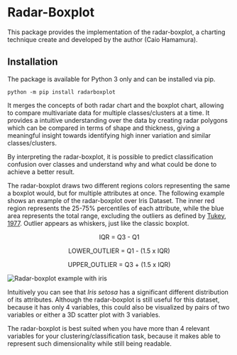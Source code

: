 # Radar-Boxplot

This package provides the implementation of the radar-boxplot, a charting technique create and developed by the author (Caio Hamamura).

## Installation

The package is available for Python 3 only and can be installed via pip.

`python -m pip install radarboxplot`

It merges the concepts of both radar chart and the boxplot chart, allowing to compare multivariate data for multiple classes/clusters at a time. It provides a intuitive understanding over the data by creating radar polygons which can be compared in terms of shape and thickness, giving a meaningful insight towards identifying high inner variation and similar classes/clusters.

By interpreting the radar-boxplot, it is possible to predict classification confusion over classes and understand why and what could be done to achieve a better result.

The radar-boxplot draws two different regions colors representing the same a boxplot would, but for multiple attributes at once. The following example shows an example of the radar-boxplot over Iris Dataset. The inner red region represents the 25-75% percentiles of each attribute, while the blue area represents the total range, excluding the outliers as defined by [Tukey, 1977](https://amstat.tandfonline.com/doi/abs/10.1080/00031305.1978.10479236). Outlier appears as whiskers, just like the classic boxplot.

<center>
  
IQR = Q3 - Q1

LOWER_OUTLIER = Q1 - (1.5 x IQR)

UPPER_OUTLIER = Q3 + (1.5 x IQR)

</center>

![Radar-boxplot example with iris](https://github.com/caiohamamura/radarboxplot-python/blob/master/tests/radarboxplot.png?raw=true)

Intuitively you can see that *Iris setosa* has a significant different distribution of its attributes. Although the radar-boxplot is still useful for this dataset, because it has only 4 variables, this could also be visualized by pairs of two variables or either a 3D scatter plot with 3 variables.

The radar-boxplot is best suited when you have more than 4 relevant variables for your clustering/classification task, because it makes able to represent such dimensionality while still being readable.
